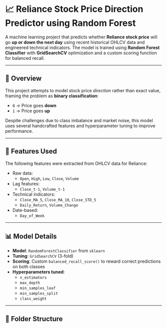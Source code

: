 # 📈 Reliance Stock Price Direction Predictor using Random Forest

A machine learning project that predicts whether **Reliance stock price** will go **up or down the next day** using recent historical OHLCV data and engineered technical indicators. The model is trained using **Random Forest Classifier** with **GridSearchCV** optimization and a custom scoring function for balanced recall.

---

## 🚀 Overview

This project attempts to model stock price *direction* rather than exact value, framing the problem as **binary classification**:

- `0` → Price goes **down**
- `1` → Price goes **up**

Despite challenges due to class imbalance and market noise, this model uses several handcrafted features and hyperparameter tuning to improve performance.

---

## 🔧 Features Used

The following features were extracted from OHLCV data for Reliance:

- Raw data:
  - `Open`, `High`, `Low`, `Close`, `Volume`
- Lag features:
  - `Close_t-1`, `Volume_t-1`
- Technical indicators:
  - `Close_MA_5`, `Close_MA_10`, `Close_STD_5`
  - `Daily_Return`, `Volume_Change`
- Date-based:
  - `Day_of_Week`

---

## 📊 Model Details

- **Model**: `RandomForestClassifier` from `sklearn`
- **Tuning**: `GridSearchCV` (3-fold)
- **Scoring**: Custom `balanced_recall_score()` to reward correct predictions on both classes
- **Hyperparameters tuned**:
  - `n_estimators`
  - `max_depth`
  - `min_samples_leaf`
  - `min_samples_split`
  - `class_weight`

---

## 📁 Folder Structure


